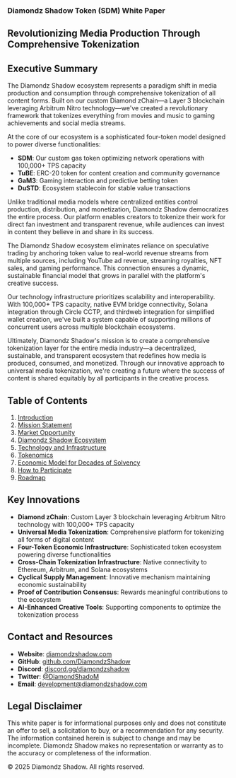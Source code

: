 ### Diamondz Shadow Token (SDM) White Paper

## Revolutionizing Media Production Through Comprehensive Tokenization

## Executive Summary

The Diamondz Shadow ecosystem represents a paradigm shift in media production and consumption through comprehensive tokenization of all content forms. Built on our custom Diamond zChain—a Layer 3 blockchain leveraging Arbitrum Nitro technology—we've created a revolutionary framework that tokenizes everything from movies and music to gaming achievements and social media streams.

At the core of our ecosystem is a sophisticated four-token model designed to power diverse functionalities:

- **SDM**: Our custom gas token optimizing network operations with 100,000+ TPS capacity
- **TuBE**: ERC-20 token for content creation and community governance
- **GaM3**: Gaming interaction and predictive betting token
- **DuSTD**: Ecosystem stablecoin for stable value transactions


Unlike traditional media models where centralized entities control production, distribution, and monetization, Diamondz Shadow democratizes the entire process. Our platform enables creators to tokenize their work for direct fan investment and transparent revenue, while audiences can invest in content they believe in and share in its success.

The Diamondz Shadow ecosystem eliminates reliance on speculative trading by anchoring token value to real-world revenue streams from multiple sources, including YouTube ad revenue, streaming royalties, NFT sales, and gaming performance. This connection ensures a dynamic, sustainable financial model that grows in parallel with the platform's creative success.

Our technology infrastructure prioritizes scalability and interoperability. With 100,000+ TPS capacity, native EVM bridge connectivity, Solana integration through Circle CCTP, and thirdweb integration for simplified wallet creation, we've built a system capable of supporting millions of concurrent users across multiple blockchain ecosystems.

Ultimately, Diamondz Shadow's mission is to create a comprehensive tokenization layer for the entire media industry—a decentralized, sustainable, and transparent ecosystem that redefines how media is produced, consumed, and monetized. Through our innovative approach to universal media tokenization, we're creating a future where the success of content is shared equitably by all participants in the creative process.

## Table of Contents

1. [Introduction](introduction.md)
2. [Mission Statement](mission-statement.md)
3. [Market Opportunity](market-opportunity.md)
4. [Diamondz Shadow Ecosystem](diamondz-shadow-ecosystem.md)
5. [Technology and Infrastructure](technology-and-infrastructure.md)
6. [Tokenomics](tokenomics.md)
7. [Economic Model for Decades of Solvency](economic-model-for-decades-of-solvency.md)
8. [How to Participate](how-to-participate.md)
9. [Roadmap](roadmap.md)


## Key Innovations

- **Diamond zChain**: Custom Layer 3 blockchain leveraging Arbitrum Nitro technology with 100,000+ TPS capacity
- **Universal Media Tokenization**: Comprehensive platform for tokenizing all forms of digital content
- **Four-Token Economic Infrastructure**: Sophisticated token ecosystem powering diverse functionalities
- **Cross-Chain Tokenization Infrastructure**: Native connectivity to Ethereum, Arbitrum, and Solana ecosystems
- **Cyclical Supply Management**: Innovative mechanism maintaining economic sustainability
- **Proof of Contribution Consensus**: Rewards meaningful contributions to the ecosystem
- **AI-Enhanced Creative Tools**: Supporting components to optimize the tokenization process


## Contact and Resources

- **Website**: [diamondzshadow.com](https://diamondzshadow.com)
- **GitHub**: [github.com/DiamondzShadow](https://github.com/DiamondzShadow)
- **Discord**: [discord.gg/diamondzshadow](https://discord.gg/diamondzshadow)
- **Twitter**: [@DiamondShadoM](https://twitter.com/DiamondShadoM)
- **Email**: [development@diamondzshadow.com](mailto:development@diamondzshadow.com)


## Legal Disclaimer

This white paper is for informational purposes only and does not constitute an offer to sell, a solicitation to buy, or a recommendation for any security. The information contained herein is subject to change and may be incomplete. Diamondz Shadow makes no representation or warranty as to the accuracy or completeness of the information.

© 2025 Diamondz Shadow. All rights reserved.
